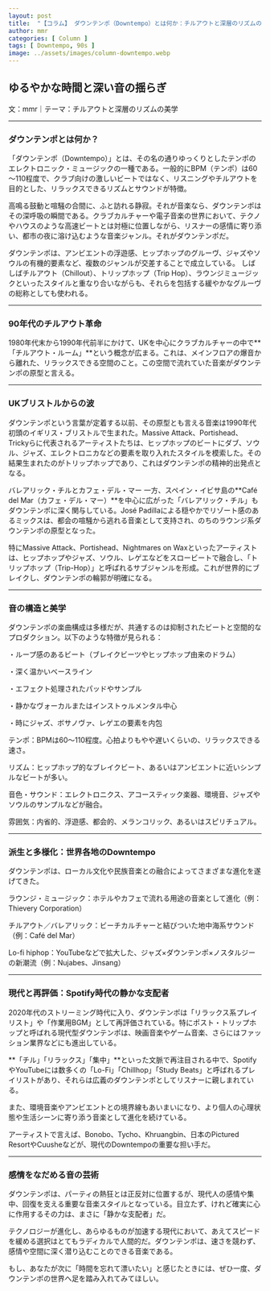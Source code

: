 ```yaml
---
layout: post
title:  "【コラム】 ダウンテンポ（Downtempo）とは何か：チルアウトと深層のリズムの美学"
author: mmr
categories: [ Column ]
tags: [ Downtempo, 90s ]
image: ../assets/images/column-downtempo.webp
---
```


## ゆるやかな時間と深い音の揺らぎ


文：mmr｜テーマ：チルアウトと深層のリズムの美学



<hr>

### ダウンテンポとは何か？
「ダウンテンポ（Downtempo）」とは、その名の通りゆっくりとしたテンポのエレクトロニック・ミュージックの一種である。一般的にBPM（テンポ）は60～110程度で、クラブ向けの激しいビートではなく、リスニングやチルアウトを目的とした、リラックスできるリズムとサウンドが特徴。

高鳴る鼓動と喧騒の合間に、ふと訪れる静寂。それが音楽なら、ダウンテンポはその深呼吸の瞬間である。クラブカルチャーや電子音楽の世界において、テクノやハウスのような高速ビートとは対極に位置しながら、リスナーの感情に寄り添い、都市の夜に溶け込むような音楽ジャンル。それがダウンテンポだ。

ダウンテンポは、アンビエントの浮遊感、ヒップホップのグルーヴ、ジャズやソウルの有機的要素など、複数のジャンルが交差することで成立している。
しばしばチルアウト（Chillout）、トリップホップ（Trip Hop）、ラウンジミュージックといったスタイルと重なり合いながらも、それらを包括する緩やかなグルーヴの総称としても使われる。


<hr>

### 90年代のチルアウト革命
1980年代末から1990年代前半にかけて、UKを中心にクラブカルチャーの中で**「チルアウト・ルーム」**という概念が広まる。これは、メインフロアの爆音から離れた、リラックスできる空間のこと。この空間で流れていた音楽がダウンテンポの原型と言える。


<hr>

### UKブリストルからの波
ダウンテンポという言葉が定着する以前、その原型とも言える音楽は1990年代初頭のイギリス・ブリストルで生まれた。Massive Attack、Portishead、Trickyらに代表されるアーティストたちは、ヒップホップのビートにダブ、ソウル、ジャズ、エレクトロニカなどの要素を取り入れたスタイルを模索した。その結果生まれたのがトリップホップであり、これはダウンテンポの精神的出発点となる。

バレアリック・チルとカフェ・デル・マー
一方、スペイン・イビサ島の**Café del Mar（カフェ・デル・マー）**を中心に広がった「バレアリック・チル」もダウンテンポに深く関与している。José Padillaによる穏やかでリゾート感のあるミックスは、都会の喧騒から逃れる音楽として支持され、のちのラウンジ系ダウンテンポの原型となった。

特にMassive Attack、Portishead、Nightmares on Waxといったアーティストは、ヒップホップやジャズ、ソウル、レゲエなどをスロービートで融合し、「トリップホップ（Trip-Hop）」と呼ばれるサブジャンルを形成。これが世界的にブレイクし、ダウンテンポの輪郭が明確になる。


<hr>

### 音の構造と美学
ダウンテンポの楽曲構成は多様だが、共通するのは抑制されたビートと空間的なプロダクション。以下のような特徴が見られる：

・ループ感のあるビート（ブレイクビーツやヒップホップ由来のドラム）

・深く温かいベースライン

・エフェクト処理されたパッドやサンプル

・静かなヴォーカルまたはインストゥルメンタル中心

・時にジャズ、ボサノヴァ、レゲエの要素を内包


テンポ：BPMは60〜110程度。心拍よりもやや遅いくらいの、リラックスできる速さ。

リズム：ヒップホップ的なブレイクビート、あるいはアンビエントに近いシンプルなビートが多い。

音色・サウンド：エレクトロニクス、アコースティック楽器、環境音、ジャズやソウルのサンプルなどが融合。

雰囲気：内省的、浮遊感、都会的、メランコリック、あるいはスピリチュアル。


<hr>

### 派生と多様化：世界各地のDowntempo
ダウンテンポは、ローカル文化や民族音楽との融合によってさまざまな進化を遂げてきた。

ラウンジ・ミュージック：ホテルやカフェで流れる用途の音楽として進化（例：Thievery Corporation）

チルアウト／バレアリック：ビーチカルチャーと結びついた地中海系サウンド（例：Café del Mar）

Lo-fi hiphop：YouTubeなどで拡大した、ジャズ×ダウンテンポ×ノスタルジーの新潮流（例：Nujabes、Jinsang）


<hr>

### 現代と再評価：Spotify時代の静かな支配者
2020年代のストリーミング時代に入り、ダウンテンポは「リラックス系プレイリスト」や「作業用BGM」として再評価されている。特にポスト・トリップホップと呼ばれる現代型ダウンテンポは、映画音楽やゲーム音楽、さらにはファッション業界などにも進出している。

**「チル」「リラックス」「集中」**といった文脈で再注目される中で、SpotifyやYouTubeには数多くの「Lo-Fi」「Chillhop」「Study Beats」と呼ばれるプレイリストがあり、それらは広義のダウンテンポとしてリスナーに親しまれている。

また、環境音楽やアンビエントとの境界線もあいまいになり、より個人の心理状態や生活シーンに寄り添う音楽として進化を続けている。

アーティストで言えば、Bonobo、Tycho、Khruangbin、日本のPictured ResortやCuusheなどが、現代のDowntempoの重要な担い手だ。



<hr>

### 感情をなだめる音の芸術
ダウンテンポは、パーティの熱狂とは正反対に位置するが、現代人の感情や集中、回復を支える重要な音楽スタイルとなっている。目立たず、けれど確実に心に作用するその力は、まさに「静かな支配者」だ。

テクノロジーが進化し、あらゆるものが加速する現代において、あえてスピードを緩める選択はとてもラディカルで人間的だ。ダウンテンポは、速さを競わず、感情や空間に深く潜り込むことのできる音楽である。

もし、あなたが次に「時間を忘れて漂いたい」と感じたときには、ぜひ一度、ダウンテンポの世界へ足を踏み入れてみてほしい。